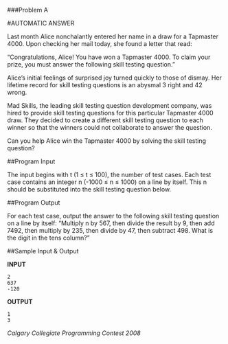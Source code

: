 ###Problem A

#AUTOMATIC ANSWER


Last month Alice nonchalantly entered her name in a draw for a Tapmaster 4000. Upon checking her mail today, she found a letter that read:

“Congratulations, Alice! You have won a Tapmaster 4000. To claim your prize, you must answer the following skill testing question.”

Alice’s initial feelings of surprised joy turned quickly to those of dismay. Her lifetime record for skill testing questions is an abysmal 3 right and 42 wrong.

Mad Skills, the leading skill testing question development company, was hired to provide skill testing questions for this particular Tapmaster 4000 draw. They decided to create a different skill testing question to each winner so that the winners could not collaborate to answer the question.

Can you help Alice win the Tapmaster 4000 by solving the skill testing question?

##Program Input

The input begins with t (1 ≤ t ≤ 100), the number of test cases. Each test case contains an integer n (-1000 ≤ n ≤ 1000) on a line by itself. This n should be substituted into the skill testing question below.

##Program Output

For each test case, output the answer to the following skill testing question on a line by itself: “Multiply n by 567, then divide the result by 9, then add 7492, then multiply by 235, then divide by 47, then subtract 498. What is the digit in the tens column?”

##Sample Input & Output

**INPUT**

	2
	637
	-120
	
**OUTPUT**

	1
	3

*Calgary Collegiate Programming Contest 2008*